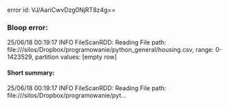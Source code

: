error id: VJ/AariCwvDzg0NjRT8z4g==
### Bloop error:

25/06/18 00:19:17 INFO FileScanRDD: Reading File path: file://<HOME>/silos/Dropbox/programowanie/python_general/housing.csv, range: 0-1423529, partition values: [empty row]
#### Short summary: 

25/06/18 00:19:17 INFO FileScanRDD: Reading File path: file://<HOME>/silos/Dropbox/programowanie/pyt...